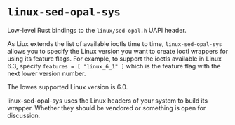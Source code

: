 # `linux-sed-opal-sys`

Low-level Rust bindings to the `linux/sed-opal.h` UAPI header.

As Liux extends the list of available ioctls time to time, `linux-sed-opal-sys` allows
you to specify the Linux version you want to create ioctl wrappers for
using its feature flags.
For example, to support the ioctls available in Linux 6.3, specify
`features = [ "linux_6_1" ]` which is the feature flag with the next lower version number.

The lowes supported Linux version is 6.0.

linux-sed-opal-sys uses the Linux headers of your system to build its
wrapper.
Whether they should be vendored or something is open for discussion.
